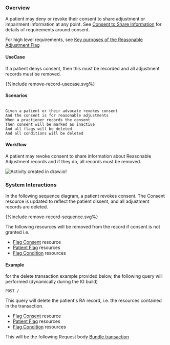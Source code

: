 ### Overview

A patient may deny or revoke their consent to share adjustment or impairment information at any point. See [Consent to Share Information](consent-to-share-information.html) for details of requirements around consent.

For high level requirements, see [Key purposes of the Reasonable Adjustment Flag](index.html#key-purposes)   
 

#### UseCase

If a patient denys consent, then this must be recorded and all adjustment records must be removed.

<div style="text-align: left;">

  {%include remove-record-usecase.svg%}

</div>

#### Scenarios

```gherkin

Given a patient or their advocate revokes consent
And the consent is for reasonable adjustments
When a practioner records the consent
Then consent will be marked as inactive
And all flags will be deleted
And all conditions will be deleted

```


#### Workflow
<p>
  
A patient may revoke consent to share information about Reasonable Adjustment records and if they do, all records must be removed.

</p>

<div>
    <img style="max-width: 70%" alt="Activity created in draw.io!" src="remove-record-workflow.svg"/>
</div>

### System Interactions

In the following sequence diagram, a patient revokes consent.  The Consent resource is updated to reflect the patient dissent, and all adjustment records are deleted.

<div style="text-align: left;">

  {%include remove-record-sequence.svg%}

</div>

The following resources will be removed from the record if consent is not granted i.e.

* [Flag Consent](StructureDefinition-FlagConsent.html) resource
* [Patient Flag](StructureDefinition-PatientFlag.html) resources  
* [Flag Condition](StructureDefinition-FlagCondition.html) resources 

#### Example

for the delete transaction example provided below, the following query will performed (dynamically during the IG build)

```
POST /
```

This query will delete the patient's RA record, i.e. the resources contained in the transaction.

* [Flag Consent](StructureDefinition-FlagConsent.html) resource
* [Patient Flag](StructureDefinition-PatientFlag.html) resources  
* [Flag Condition](StructureDefinition-FlagCondition.html) resources 

This will be the following Request body [Bundle transaction](Bundle-RemoveRARecordExample.html)
